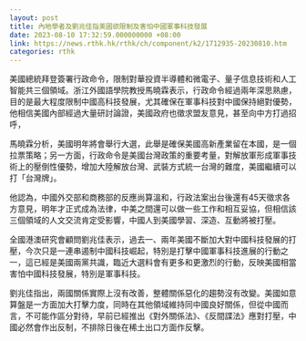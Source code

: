 ```yaml
---
layout: post
title: 內地學者及劉兆佳指美國欲限制及害怕中國軍事科技發展
date: 2023-08-10 17:32:59.000000000 +08:00
link: https://news.rthk.hk/rthk/ch/component/k2/1712935-20230810.htm
categories: rthk
---
```


美國總統拜登簽署行政命令，限制對華投資半導體和微電子、量子信息技術和人工智能共三個領域。浙江外國語學院教授馬曉霖表示，行政命令經過兩年深思熟慮，目的是最大程度限制中國高科技發展，尤其確保在軍事科技對中國保持絕對優勢，他相信美國內部經過大量研討論證，美國政府也徵求盟友意見，甚至向中方打過招呼，

馬曉霖分析，美國明年將會舉行大選，此舉是確保美國高新產業留在本國，是一個拉票策略；另一方面，行政命令是美國台灣政策的重要考量，對解放軍形成軍事技術上的壓倒性優勢，增加大陸解放台灣、武裝方式統一台灣的難度，美國繼續可以打「台灣牌」。

他認為，中國外交部和商務部的反應尚算溫和，行政法案出台後還有45天徵求各方意見，明年才正式成為法律，中美之間還可以做一些工作和相互妥協，但相信該三個領域的人文交流肯定受影響，中國人到美國學習、深造、互動將被打壓。

全國港澳研究會顧問劉兆佳表示，過去一、兩年美國不斷加大對中國科技發展的打壓，今次只是一連串遏制中國科技崛起，特別是打擊中國軍事科技進展的行動之一，這已經是美國兩黨共識，臨近大選料會有更多和更激烈的行動，反映美國相當害怕中國科技發展，特別是軍事科技。

劉兆佳指出，兩國關係實際上沒有改善，整體關係惡化的趨勢沒有改變。美國如意算盤是一方面加大打擊力度，同時在其他領域維持同中國良好關係，但從中國而言，不可能作區分對待，早前已經推出《對外關係法》、《反間諜法》應對打壓，中國必然會作出反制，不排除日後在稀土出口方面作反擊。
